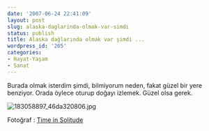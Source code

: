 ```yaml
---
date: '2007-06-24 22:41:09'
layout: post
slug: alaska-daglarinda-olmak-var-simdi
status: publish
title: Alaska dağlarında olmak var şimdi ...
wordpress_id: '265'
categories:
- Hayat-Yaşam
- Sanat
---
```


Burada olmak isterdim şimdi, bilmiyorum neden, fakat güzel bir yere benziyor. Orada öylece oturup doğayı izlemek. Güzel olsa gerek. 

![183058897_46da320806.jpg](http://blog.arsln.org/image/183058897_46da320806.jpg)

Fotoğraf : [Time in Solitude](http://www.flickr.com/photos/jswieringa/183058897/)

